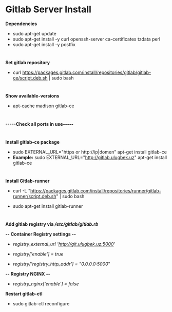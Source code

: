 # **Gitlab Server Install**

**Dependencies**

   - sudo apt-get update
   - sudo apt-get install -y curl openssh-server ca-certificates tzdata perl
   - sudo apt-get install -y postfix
#
**Set gitlab repository**

- curl https://packages.gitlab.com/install/repositories/gitlab/gitlab-ce/script.deb.sh | sudo bash
#
**Show available-versions**

- apt-cache madison gitlab-ce 

#
**-----Check all ports in use-----**
#
**Install gitlab-ce package**

- sudo EXTERNAL_URL="https or http://ip|domen" apt-get install gitlab-ce
- 
  **Example:** sudo EXTERNAL_URL="http://gitlab.ulugbek.uz" apt-get install gitlab-ce
#
**Install Gitlab-runner**

- curl -L "https://packages.gitlab.com/install/repositories/runner/gitlab-runner/script.deb.sh" | sudo bash

- sudo apt-get install gitlab-runner
#
**Add gitlab registry via _/etc/gitlab/gitlab.rb_**

**-- Container Registry settings --**

- _registry_external_url 'http://git.ulugbek.uz:5000_'

- _registry['enable'] = true_

- _registry['registry_http_addr'] = "0.0.0.0:5000_"

**-- Registry NGINX --**

- _registry_nginx['enable'] = false_

**Restart gitlab-ctl**

- sudo gitlab-ctl reconfigure

